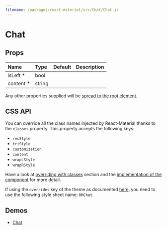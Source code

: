 ```yaml
---
filename: /packages/react-material/src/Chat/Chat.js
---
```


<!--- This documentation is automatically generated, do not try to edit it. -->

# Chat



## Props

| Name | Type | Default | Description |
|:-----|:-----|:--------|:------------|
| <span class="prop-name required">isLeft *</span> | <span class="prop-type">bool |  |  |
| <span class="prop-name required">content *</span> | <span class="prop-type">string |  |  |

Any other properties supplied will be [spread to the root element](/guides/api#spread).

## CSS API

You can override all the class names injected by React-Material thanks to the `classes` property.
This property accepts the following keys:
- `recStyle`
- `triStyle`
- `customization`
- `content`
- `wrapLStyle`
- `wrapRStyle`

Have a look at [overriding with classes](/customization/overrides#overriding-with-classes) section
and the [implementation of the component](http://git.dev.sh.ctripcorp.com/sixthquake/react-material/tree/develop/packages/react-material/src/Chat/Chat.js)
for more detail.

If using the `overrides` key of the theme as documented
[here](/customization/themes#customizing-all-instances-of-a-component-type),
you need to use the following style sheet name: `RMChat`.

## Demos

- [Chat](/demos/chat)


